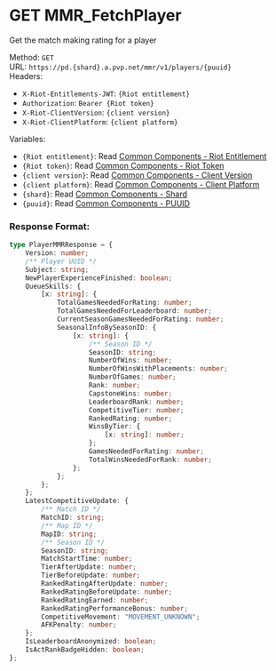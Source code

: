 <!--

This file is automatically generated!
Do not edit it directly!
See https://github.com/techchrism/valorant-api-docs/blob/trunk/contributing.md for more information.

-->

# GET MMR_FetchPlayer

Get the match making rating for a player  


Method: `GET`  
URL: `https://pd.{shard}.a.pvp.net/mmr/v1/players/{puuid}`  
Headers:
 - `X-Riot-Entitlements-JWT`: `{Riot entitlement}`
 - `Authorization`: `Bearer {Riot token}`
 - `X-Riot-ClientVersion`: `{client version}`
 - `X-Riot-ClientPlatform`: `{client platform}`

Variables:
 - `{Riot entitlement}`: Read [Common Components - Riot Entitlement](../common-components.md#riot-entitlement)
 - `{Riot token}`: Read [Common Components - Riot Token](../common-components.md#riot-token)
 - `{client version}`: Read [Common Components - Client Version](../common-components.md#client-version)
 - `{client platform}`: Read [Common Components - Client Platform](../common-components.md#client-platform)
 - `{shard}`: Read [Common Components - Shard](../common-components.md#shard)
 - `{puuid}`: Read [Common Components - PUUID](../common-components.md#puuid)


### Response Format:
```ts
type PlayerMMRResponse = {
    Version: number;
    /** Player UUID */
    Subject: string;
    NewPlayerExperienceFinished: boolean;
    QueueSkills: {
        [x: string]: {
            TotalGamesNeededForRating: number;
            TotalGamesNeededForLeaderboard: number;
            CurrentSeasonGamesNeededForRating: number;
            SeasonalInfoBySeasonID: {
                [x: string]: {
                    /** Season ID */
                    SeasonID: string;
                    NumberOfWins: number;
                    NumberOfWinsWithPlacements: number;
                    NumberOfGames: number;
                    Rank: number;
                    CapstoneWins: number;
                    LeaderboardRank: number;
                    CompetitiveTier: number;
                    RankedRating: number;
                    WinsByTier: {
                        [x: string]: number;
                    };
                    GamesNeededForRating: number;
                    TotalWinsNeededForRank: number;
                };
            };
        };
    };
    LatestCompetitiveUpdate: {
        /** Match ID */
        MatchID: string;
        /** Map ID */
        MapID: string;
        /** Season ID */
        SeasonID: string;
        MatchStartTime: number;
        TierAfterUpdate: number;
        TierBeforeUpdate: number;
        RankedRatingAfterUpdate: number;
        RankedRatingBeforeUpdate: number;
        RankedRatingEarned: number;
        RankedRatingPerformanceBonus: number;
        CompetitiveMovement: "MOVEMENT_UNKNOWN";
        AFKPenalty: number;
    };
    IsLeaderboardAnonymized: boolean;
    IsActRankBadgeHidden: boolean;
};
```
